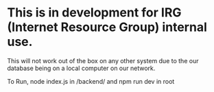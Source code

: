 # This is in development for IRG (Internet Resource Group) internal use.

This will not work out of the box on any other system due to the our database being on a local computer on our network.

To Run, node index.js in /backend/ and npm run dev in root